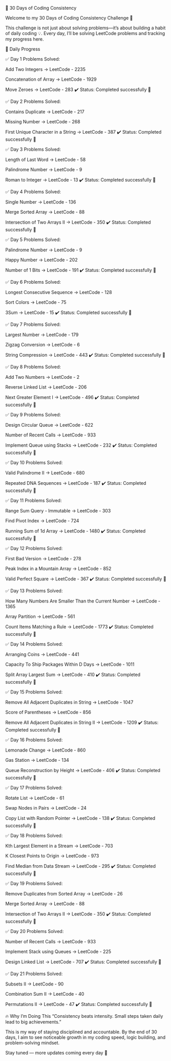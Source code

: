 🚀 30 Days of Coding Consistency

Welcome to my 30 Days of Coding Consistency Challenge 🎯

This challenge is not just about solving problems—it’s about building a habit of daily coding 💡.
Every day, I’ll be solving LeetCode problems and tracking my progress here.

📅 Daily Progress

✅ Day 1
Problems Solved:

Add Two Integers → LeetCode - 2235

Concatenation of Array → LeetCode - 1929

Move Zeroes → LeetCode - 283
✔️ Status: Completed successfully 🎉

✅ Day 2
Problems Solved:

Contains Duplicate → LeetCode - 217

Missing Number → LeetCode - 268

First Unique Character in a String → LeetCode - 387
✔️ Status: Completed successfully 🎉

✅ Day 3
Problems Solved:

Length of Last Word → LeetCode - 58

Palindrome Number → LeetCode - 9

Roman to Integer → LeetCode - 13
✔️ Status: Completed successfully 🎉

✅ Day 4
Problems Solved:

Single Number → LeetCode - 136

Merge Sorted Array → LeetCode - 88

Intersection of Two Arrays II → LeetCode - 350
✔️ Status: Completed successfully 🎉

✅ Day 5
Problems Solved:

Palindrome Number → LeetCode - 9

Happy Number → LeetCode - 202

Number of 1 Bits → LeetCode - 191
✔️ Status: Completed successfully 🎉

✅ Day 6
Problems Solved:

Longest Consecutive Sequence → LeetCode - 128

Sort Colors → LeetCode - 75

3Sum → LeetCode - 15
✔️ Status: Completed successfully 🎉

✅ Day 7
Problems Solved:

Largest Number → LeetCode - 179

Zigzag Conversion → LeetCode - 6

String Compression → LeetCode - 443
✔️ Status: Completed successfully 🎉

✅ Day 8
Problems Solved:

Add Two Numbers → LeetCode - 2

Reverse Linked List → LeetCode - 206

Next Greater Element I → LeetCode - 496
✔️ Status: Completed successfully 🎉

✅ Day 9
Problems Solved:

Design Circular Queue → LeetCode - 622

Number of Recent Calls → LeetCode - 933

Implement Queue using Stacks → LeetCode - 232
✔️ Status: Completed successfully 🎉

✅ Day 10
Problems Solved:

Valid Palindrome II → LeetCode - 680

Repeated DNA Sequences → LeetCode - 187
✔️ Status: Completed successfully 🎉

✅ Day 11
Problems Solved:

Range Sum Query - Immutable → LeetCode - 303

Find Pivot Index → LeetCode - 724

Running Sum of 1d Array → LeetCode - 1480
✔️ Status: Completed successfully 🎉

✅ Day 12
Problems Solved:

First Bad Version → LeetCode - 278

Peak Index in a Mountain Array → LeetCode - 852

Valid Perfect Square → LeetCode - 367
✔️ Status: Completed successfully 🎉

✅ Day 13
Problems Solved:

How Many Numbers Are Smaller Than the Current Number → LeetCode - 1365

Array Partition → LeetCode - 561

Count Items Matching a Rule → LeetCode - 1773
✔️ Status: Completed successfully 🎉

✅ Day 14
Problems Solved:

Arranging Coins → LeetCode - 441

Capacity To Ship Packages Within D Days → LeetCode - 1011

Split Array Largest Sum → LeetCode - 410
✔️ Status: Completed successfully 🎉

✅ Day 15
Problems Solved:

Remove All Adjacent Duplicates in String → LeetCode - 1047

Score of Parentheses → LeetCode - 856

Remove All Adjacent Duplicates in String II → LeetCode - 1209
✔️ Status: Completed successfully 🎉

✅ Day 16
Problems Solved:

Lemonade Change → LeetCode - 860

Gas Station → LeetCode - 134

Queue Reconstruction by Height → LeetCode - 406
✔️ Status: Completed successfully 🎉

✅ Day 17
Problems Solved:

Rotate List → LeetCode - 61

Swap Nodes in Pairs → LeetCode - 24

Copy List with Random Pointer → LeetCode - 138
✔️ Status: Completed successfully 🎉

✅ Day 18
Problems Solved:

Kth Largest Element in a Stream → LeetCode - 703

K Closest Points to Origin → LeetCode - 973

Find Median from Data Stream → LeetCode - 295
✔️ Status: Completed successfully 🎉

✅ Day 19
Problems Solved:

Remove Duplicates from Sorted Array → LeetCode - 26

Merge Sorted Array → LeetCode - 88

Intersection of Two Arrays II → LeetCode - 350
✔️ Status: Completed successfully 🎉

✅ Day 20
Problems Solved:

Number of Recent Calls → LeetCode - 933

Implement Stack using Queues → LeetCode - 225

Design Linked List → LeetCode - 707
✔️ Status: Completed successfully 🎉

✅ Day 21
Problems Solved:

Subsets II → LeetCode - 90

Combination Sum II → LeetCode - 40

Permutations II → LeetCode - 47
✔️ Status: Completed successfully 🎉

🔥 Why I’m Doing This
“Consistency beats intensity. Small steps taken daily lead to big achievements.”

This is my way of staying disciplined and accountable.
By the end of 30 days, I aim to see noticeable growth in my coding speed, logic building, and problem-solving mindset.

Stay tuned — more updates coming every day 🚀
